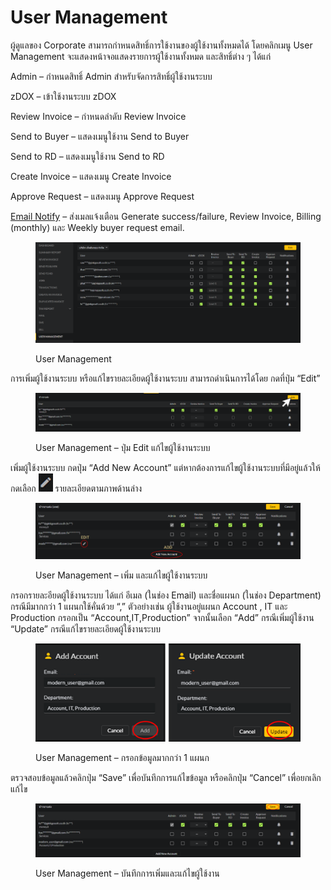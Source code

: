 # User Management

ผู้ดูแลของ Corporate สามารถกำหนดสิทธิ์การใช้งานของผู้ใช้งานทั้งหมดได้ โดยคลิกเมนู User Management จะแสดงหน้าจอแสดงรายการผู้ใช้งานทั้งหมด และสิทธิ์ต่าง ๆ ได้แก่

Admin – กำหนดสิทธิ์ Admin สำหรับจัดการสิทธิ์ผู้ใช้งานระบบ

zDOX – เข้าใช้งานระบบ zDOX

Review Invoice – กำหนดลำดับ Review Invoice

Send to Buyer – แสดงเมนูใช้งาน Send to Buyer

Send to RD – แสดงเมนูใช้งาน Send to RD

Create Invoice – แสดงเมนู Create Invoice

Approve Request – แสดงเมนู Approve Request

[Email Notify](email-notify-expalnation.md) – ส่งเมลแจ้งเตือน Generate success/failure, Review Invoice, Billing (monthly) และ Weekly buyer request email.&#x20;

<figure><img src="../../.gitbook/assets/image (383).png" alt=""><figcaption><p>User Management</p></figcaption></figure>

การเพิ่มผู้ใช้งานระบบ หรือแก้ไขรายละเอียดผู้ใช้งานระบบ สามารถดำเนินการได้โดย กดที่ปุ่ม “Edit”

<figure><img src="../../.gitbook/assets/image (385).png" alt=""><figcaption><p>User Management – ปุ่ม Edit แก้ไขผู้ใช้งานระบบ</p></figcaption></figure>

เพิ่มผู้ใช้งานระบบ กดปุ่ม “Add New Account” แต่หากต้องการแก้ไขผู้ใช้งานระบบที่มีอยู่แล้วให้กดเลือก ![](<../../.gitbook/assets/image (334).png>) รายละเอียดตามภาพด้านล่าง

<figure><img src="../../.gitbook/assets/image (318).png" alt=""><figcaption><p>User Management – เพิ่ม และแก้ไขผู้ใช้งานระบบ</p></figcaption></figure>

กรอกรายละอียดผู้ใช้งานระบบ ได้แก่ อีเมล (ในช่อง Email) และชื่อแผนก (ในช่อง Department) กรณีมีมากกว่า 1 แผนกใช้คั่นด้วย “,” ตัวอย่างเช่น ผู้ใช้งานอยู่แผนก Account , IT และ Production กรอกเป็น “Account,IT,Production” จากนั้นเลือก “Add” กรณีเพิ่มผู้ใช้งาน “Update” กรณีแก้ไขรายละเอียดผู้ใช้งานระบบ

<figure><img src="../../.gitbook/assets/image (309).png" alt=""><figcaption><p>User Management – กรอกข้อมูลมากกว่า 1 แผนก</p></figcaption></figure>

ตรวจสอบข้อมูลแล้วคลิกปุ่ม “Save” เพื่อบันทึกการแก้ไขข้อมูล หรือคลิกปุ่ม “Cancel” เพื่อยกเลิกแก้ไข

<figure><img src="../../.gitbook/assets/image (335).png" alt=""><figcaption><p>User Management – บันทึกการเพิ่มและแก้ไขผู้ใช้งาน</p></figcaption></figure>
